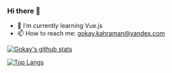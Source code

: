 ### Hi there 👋


- 🌱 I’m currently learning Vue.js
- 📫 How to reach me: gokay.kahraman@yandex.com



[![Gokay's github stats](https://github-readme-stats.vercel.app/api?username=GokayKahraman&count_private=true&show_icons=true&theme=dark&hide_rank=false)](https://github.com/anuraghazra/github-readme-stat)

[![Top Langs](https://github-readme-stats.vercel.app/api/top-langs/?username=GokayKahraman)](https://github.com/anuraghazra/github-readme-stats)



